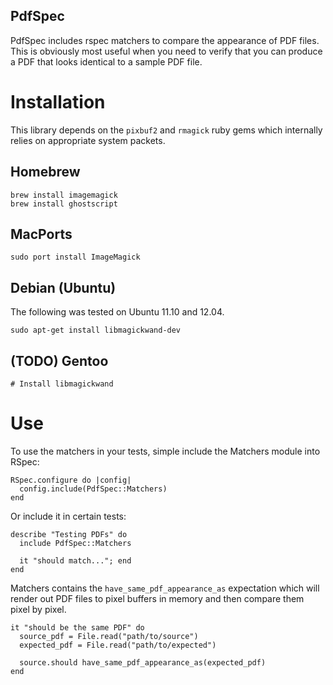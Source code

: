 PdfSpec
-------

PdfSpec includes rspec matchers to compare the appearance of PDF files.
This is obviously most useful when you need to verify that you can produce
a PDF that looks identical to a sample PDF file.

# Installation

This library depends on the `pixbuf2` and `rmagick` ruby gems which internally relies on
appropriate system packets.

## Homebrew

    brew install imagemagick
    brew install ghostscript

## MacPorts
    sudo port install ImageMagick

## Debian (Ubuntu)

The following was tested on Ubuntu 11.10 and 12.04.

    sudo apt-get install libmagickwand-dev

## (TODO) Gentoo

    # Install libmagickwand

# Use

To use the matchers in your tests, simple include the Matchers module into RSpec:

    RSpec.configure do |config|
      config.include(PdfSpec::Matchers)
    end

Or include it in certain tests:

    describe "Testing PDFs" do
      include PdfSpec::Matchers

      it "should match..."; end
    end

Matchers contains the `have_same_pdf_appearance_as` expectation which will render
out PDF files to pixel buffers in memory and then compare them pixel by pixel.


    it "should be the same PDF" do
      source_pdf = File.read("path/to/source")
      expected_pdf = File.read("path/to/expected")

      source.should have_same_pdf_appearance_as(expected_pdf)
    end
